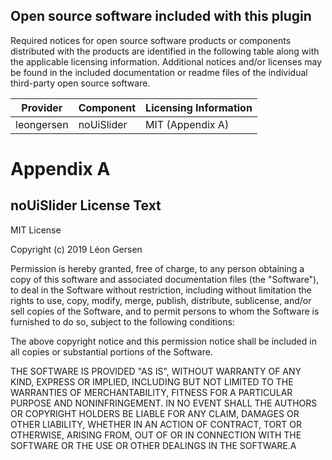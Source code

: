 ## Open source software included with this plugin

Required notices for open source software products or components distributed with the products are identified in the following table along with the applicable licensing information. Additional notices and/or licenses may be found in the included documentation or readme files of the individual third-party open source software.

|Provider  | Component   | Licensing Information |
|----------|-------------|-----------------------|
|leongersen| noUiSlider  | MIT (Appendix A)      |


# Appendix A

## noUiSlider License Text

MIT License

Copyright (c) 2019 Léon Gersen

Permission is hereby granted, free of charge, to any person obtaining a copy of this software and associated documentation files (the "Software"), to deal in the Software without restriction, including without limitation the rights to use, copy, modify, merge, publish, distribute, sublicense, and/or sell copies of the Software, and to permit persons to whom the Software is furnished to do so, subject to the following conditions:

The above copyright notice and this permission notice shall be included in all copies or substantial portions of the Software.

THE SOFTWARE IS PROVIDED "AS IS", WITHOUT WARRANTY OF ANY KIND, EXPRESS OR IMPLIED, INCLUDING BUT NOT LIMITED TO THE WARRANTIES OF MERCHANTABILITY, FITNESS FOR A PARTICULAR PURPOSE AND NONINFRINGEMENT. IN NO EVENT SHALL THE AUTHORS OR COPYRIGHT HOLDERS BE LIABLE FOR ANY CLAIM, DAMAGES OR OTHER LIABILITY, WHETHER IN AN ACTION OF CONTRACT, TORT OR OTHERWISE, ARISING FROM, OUT OF OR IN CONNECTION WITH THE SOFTWARE OR THE USE OR OTHER DEALINGS IN THE SOFTWARE.A